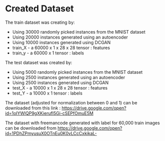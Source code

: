 # Created Dataset

The train dataset was creating by:
- Using 30000 randomly picked instances from the MNIST dataset
- Using 20000 instances generated using an autoencoder 
- Using 10000 instances generated using DCGAN
- train_X - a 60000 x 1 x 28 x 28 tensor : features 
- train_y - a 60000 x 1 tensor : labels
    
The test dataset was created by:
- Using 5000 randomly picked instances from the MNIST dataset
- Using 2500 instances generated using an autoencoder 
- Using 2500 instances generated using DCGAN
- test_X - a 10000 x 1 x 28 x 28 tensor : features 
- test_Y - a 10000 x 1 tensor : labels

The dataset (adjusted for normalization between 0 and 1) can be 
downloaded from this link : https://drive.google.com/open?id=1oIYWlQP9gXKierufI5Gi-cSEPfOmuE5M

The dataset with freemancode generated with label for 60,000 train images can be downloaded from
https://drive.google.com/open?id=1PDhZPmyusuX0OTnEu0K0vLCcCxkikaL-
